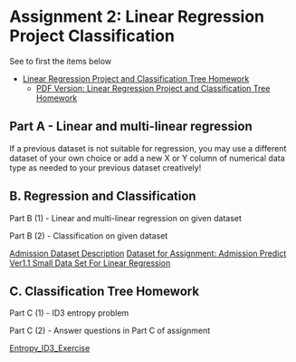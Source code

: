 # Assignment 2: Linear Regression Project Classification

See to first the items below

- [Linear Regression Project and Classification Tree Homework](linear_regression_project_and_classification_tree_homework.md)
  - [PDF Version: Linear Regression Project and Classification Tree Homework](linear_regression_project_and_classification_tree_homework.pdf)

## Part A - Linear and multi-linear regression

If a previous dataset is not suitable for regression, you may use a different
dataset of your own choice or add a new X or Y column of numerical data type as
needed to your previous dataset creatively!

## B. Regression and Classification

Part B (1) - Linear and multi-linear regression on given dataset

Part B (2) - Classification on given dataset

[Admission Dataset Description](admission_dataset_description.pdf)
[Dataset for Assignment: Admission Predict Ver1.1 Small Data Set For Linear Regression](admission_predict_ver1.1_small_data_set_for_linear_regression.csv)

## C. Classification Tree Homework

Part C (1) - ID3 entropy problem

Part C (2) - Answer questions in Part C of assignment

[Entropy_ID3_Exercise](Entropy_ID3_Exercise.pdf)
